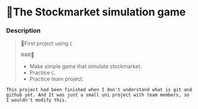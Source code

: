 # 🚀The Stockmarket simulation game

### Description
> 🌱First project using `C`
>
> ###🎯
> - Make simple game that simulate stockmarket.
> - Practice `C`.
> - Practice team project.

`This project had been finished when I don't understand what is git and github yet. And It was just a small uni project with team members, so I wouldn't modify this.`
